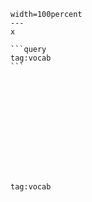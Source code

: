 ```desmos-graph
width=100percent
---
x
```

````col
```query
tag:vocab
```
````

<svg width=100%>
<rect>
</rect>
</svg>

```query
tag:vocab
```